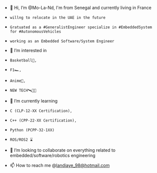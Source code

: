 - 👋 Hi, I’m @Mo-La-Nd, I'm from Senegal and currently living in France
-     willng to relocate in the UAE in the future 
-     Gratuated as a #GeneralistEngineer specialize in #EmbeddedSystem for #AutonomousVehicles
-     working as an Embedded Software/System Engineer
  
- 👀 I’m interested in
-     Basketball🏀,
-     F1🏎️,
-     Anime🐉,
-     NEW TECH🛰️🦾💽
  
- 🌱 I’m currently learning
-     C (CLP-12-XX Certification),
-     C++ (CPP-22-XX Certification),
-     Python (PCPP-32-1XX)
-     ROS/ROS2 ⌛
  
- 💞️ I’m looking to collaborate on everything related to embedded/software/robotics engineering

- 📫 How to reach me @landiaye_98@hotmail.com

<!---
Mo-La-Nd/Mo-La-Nd is a ✨ special ✨ repository because its `README.md` (this file) appears on your GitHub profile.
You can click the Preview link to take a look at your changes.
--->
